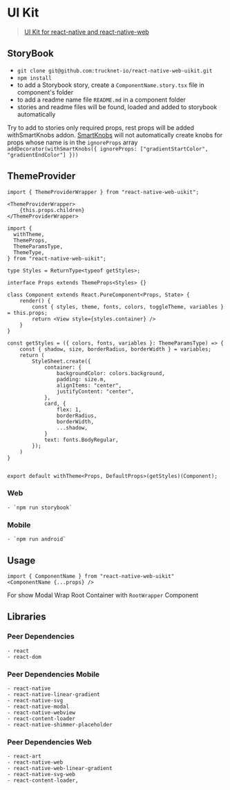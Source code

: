 # UI Kit

> [UI Kit for react-native and react-native-web](https://react-native-web-uikit.storybook.trucknet.io)

## StoryBook

- `git clone git@github.com:trucknet-io/react-native-web-uikit.git`
- `npm install`
- to add a Storybook story, create a `ComponentName.story.tsx` file in component's folder
- to add a readme name file `README.md` in a component folder
- stories and readme files will be found, loaded and added to storybook automatically

Try to add to stories only required props, rest props will be added withSmartKnobs addon.
[SmartKnobs](https://github.com/storybookjs/addon-smart-knobs) will not automatically create knobs for props whose name is in the `ignoreProps` array
`addDecorator(withSmartKnobs({ ignoreProps: ["gradientStartColor", "gradientEndColor"] }))`

## ThemeProvider

```
import { ThemeProviderWrapper } from "react-native-web-uikit";

<ThemeProviderWrapper>
    {this.props.children}
</ThemeProviderWrapper>
```

```
import {
  withTheme,
  ThemeProps,
  ThemeParamsType,
  ThemeType,
} from "react-native-web-uikit";

type Styles = ReturnType<typeof getStyles>;

interface Props extends ThemeProps<Styles> {}

class Component extends React.PureComponent<Props, State> {
    render() {
        const { styles, theme, fonts, colors, toggleTheme, variables } = this.props;
        return <View style={styles.container} />
    }
}

const getStyles = ({ colors, fonts, variables }: ThemeParamsType) => {
    const { shadow, size, borderRadius, borderWidth } = variables;
    return (
        StyleSheet.create({
            container: {
                backgroundColor: colors.background,
                padding: size.m,
                alignItems: "center",
                justifyContent: "center",
            },
            card, {
                flex: 1,
                borderRadius,
                borderWidth,
                ...shadow,
            }
            text: fonts.BodyRegular,
        });
    )
}


export default withTheme<Props, DefaultProps>(getStyles)(Component);

```

### Web

    - `npm run storybook`

### Mobile

    - `npm run android`

## Usage

```
import { ComponentName } from "react-native-web-uikit"
<ComponentName {...props} />
```

For show Modal Wrap Root Container with `RootWrapper` Component

## Libraries

### Peer Dependencies

    - react
    - react-dom

### Peer Dependencies Mobile

    - react-native
    - react-native-linear-gradient
    - react-native-svg
    - react-native-modal
    - react-native-webview
    - react-content-loader
    - react-native-shimmer-placeholder

### Peer Dependencies Web

    - react-art
    - react-native-web
    - react-native-web-linear-gradient
    - react-native-svg-web
    - react-content-loader,
